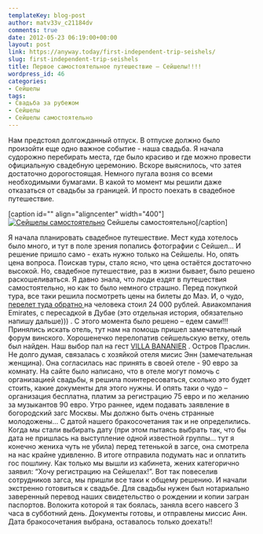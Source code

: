 ```yaml
---
templateKey: blog-post
author: matv33v_c21184dv
comments: true
date: 2012-05-23 06:19:00+00:00
layout: post
link: https://anyway.today/first-independent-trip-seishels/
slug: first-independent-trip-seishels
title: Первое самостоятельное путешествие – Сейшелы!!!!
wordpress_id: 46
categories:
- Сейшелы
tags:
- Свадьба за рубежом
- Сейшелы
- Сейшелы самостоятельно
---
```


Нам предстоял долгожданный отпуск. В отпуске должно было произойти еще одно важное событие - наша свадьба. Я начала судорожно перебирать места, где было красиво и где можно провести официальную свадебную церемонию. Вскоре выяснилось, что затея достаточно дорогостоящая. Немного пугала возня со всеми необходимыми бумагами. В какой то момент мы решили даже отказаться от свадьбы за границей. И просто поехать в свадебное путешествие.




[caption id="" align="aligncenter" width="400"][![Сейшелы самостоятельно](https://anyway.today/wp-content/uploads/2012/05/444444444.jpg)](https://anyway.today/wp-content/uploads/2012/05/444444444.jpg) Сейшелы самостоятельно[/caption]

<!-- more -->




Я начала планировать свадебное путешествие. Мест куда хотелось было много, и тут в поле зрения попались фотографии с Сейшел… И решение пришло само - ехать нужно только на Сейшелы. Но, опять цена вопроса. Поискав туры, стало ясно, что цена остаётся достаточно высокой. Но, свадебное путешествие, раз в жизни бывает, было решено раскошеливаться.
Я давно знала, что люди ездят в путешествия самостоятельно, но как то было немного страшно. Перед покупкой тура, все таки решила посмотреть цены на билеты до Маэ. И, о чудо, [перелет туда обратно ](https://nano.aviasales.ru/searches/new?origin_iata=&destination_iata=&with_request=true&marker=14510)на человека стоил 24 000 рублей. Авиакомпания Emirates, с пересадкой в Дубае (это отдельная история, обязательно напишу дальше))) . С этого момента было решено – едем сами!!!
Принялись искать отель, тут нам на помощь пришел замечательный форум винского. Хорошенечко перелопатив сейшельскую ветку, отель был найден. Наш выбор пал на гест [VILLA BANANIER](https://www.villabananier.com/) . Остров Праслин. Не долго думая, связалась с хозяйкой отеля мисис Энн (замечательная женщина). Она согласилась нас принять в своей отеле - 90 евро за комнату. На сайте было написано, что в отеле могут помочь с организацией свадьбы, я решила поинтересоваться, сколько это будет стоить, какие документы для этого нужны. И опять таки о чудо – организация бесплатна, платим за регистрацию 75 евро и по желанию за музыкантов 90 евро.
Утро раннее, идем подавать заявление в богородский загс Москвы. Мы должно быть очень странные молодожены… С датой нашего бракосочетания так и не определились. Когда мы стали выбирать дату (при этом пытаясь выбрать так, что бы дата не пришлась на выступление одной известной группы… тут я конечно жениха чуть не убила) перед тетенькой в загсе, она смотрела на нас крайне удивленно. В итоге отправила подумать нас и оплатить гос пошлину. Как только мы вышли из кабинета, жених категорично заявил: “Хочу регистрацию на Сейшелах!”. Вот так повеселив сотрудников загса, мы пришли все таки к общему решению. И начали экстренно готовиться к свадьбе.
Для свадьбы нужен был нотариально заверенный перевод наших свидетельство о рождении и копии загран паспортов. Волокита которой я так боялась, заняла всего навсего 3 часа в субботний день. Документы готовы, и отправлены миссис Анн. Дата бракосочетания выбрана, оставалось только доехать!!





